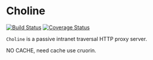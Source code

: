 # Choline

[![Build Status](https://travis-ci.org/gaapx/choline.svg?branch=master)](https://travis-ci.org/gaapx/choline)
[![Coverage Status](https://coveralls.io/repos/github/gaapx/choline/badge.svg?branch=master)](https://coveralls.io/github/gaapx/choline?branch=master)

`Choline` is a passive intranet traversal HTTP proxy server.

NO CACHE, need cache use cruorin.